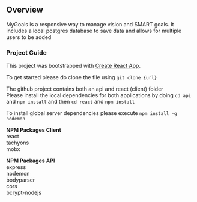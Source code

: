 ## Overview
MyGoals is a responsive way to manage vision and SMART goals. It includes a local postgres database to save data and allows for multiple users to be added

### Project Guide
This project was bootstrapped with [Create React App](https://github.com/facebook/create-react-app).

To get started please do clone the file using `git clone {url}`<br/>

The github project contains both an api and react (client) folder <br/>
Please install the local dependencies for both applications by doing `cd api` and `npm install` and then `cd react` and `npm install` <br/>

To install global server dependencies please execute `npm install -g nodemon`<br/>

<b>NPM Packages Client</b></br>
react<br/>
tachyons<br/>
mobx</br>

<b>NPM Packages API</b><br/>
express<br/>
nodemon<br/>
bodyparser<br/>
cors<br/>
bcrypt-nodejs
